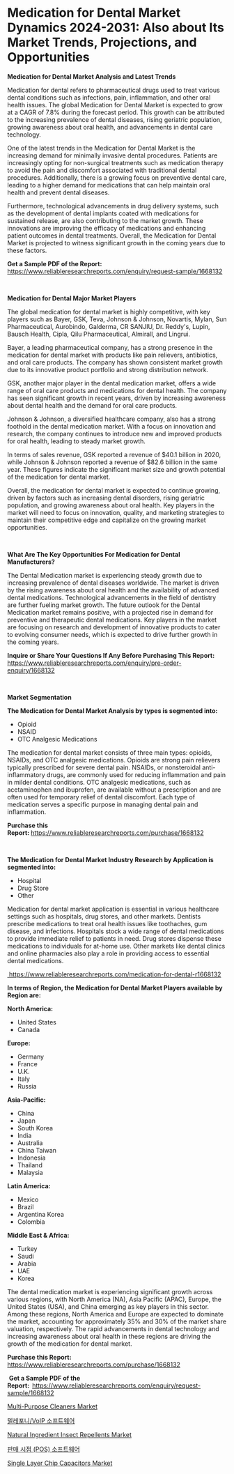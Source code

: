 <p><h1>Medication for Dental Market Dynamics 2024-2031: Also about Its Market Trends, Projections, and Opportunities</h1></p><p><strong>Medication for Dental Market Analysis and Latest Trends</strong></p>
<p><p>Medication for dental refers to pharmaceutical drugs used to treat various dental conditions such as infections, pain, inflammation, and other oral health issues. The global Medication for Dental Market is expected to grow at a CAGR of 7.8% during the forecast period. This growth can be attributed to the increasing prevalence of dental diseases, rising geriatric population, growing awareness about oral health, and advancements in dental care technology.</p><p>One of the latest trends in the Medication for Dental Market is the increasing demand for minimally invasive dental procedures. Patients are increasingly opting for non-surgical treatments such as medication therapy to avoid the pain and discomfort associated with traditional dental procedures. Additionally, there is a growing focus on preventive dental care, leading to a higher demand for medications that can help maintain oral health and prevent dental diseases.</p><p>Furthermore, technological advancements in drug delivery systems, such as the development of dental implants coated with medications for sustained release, are also contributing to the market growth. These innovations are improving the efficacy of medications and enhancing patient outcomes in dental treatments. Overall, the Medication for Dental Market is projected to witness significant growth in the coming years due to these factors.</p></p>
<p><strong>Get a Sample PDF of the Report:&nbsp;</strong> <a href="https://www.reliableresearchreports.com/enquiry/request-sample/1668132">https://www.reliableresearchreports.com/enquiry/request-sample/1668132</a></p>
<p>&nbsp;</p>
<p><strong>Medication for Dental Major Market Players</strong></p>
<p><p>The global medication for dental market is highly competitive, with key players such as Bayer, GSK, Teva, Johnson & Johnson, Novartis, Mylan, Sun Pharmaceutical, Aurobindo, Galderma, CR SANJIU, Dr. Reddy's, Lupin, Bausch Health, Cipla, Qilu Pharmaceutical, Almirall, and Lingrui.</p><p>Bayer, a leading pharmaceutical company, has a strong presence in the medication for dental market with products like pain relievers, antibiotics, and oral care products. The company has shown consistent market growth due to its innovative product portfolio and strong distribution network.</p><p>GSK, another major player in the dental medication market, offers a wide range of oral care products and medications for dental health. The company has seen significant growth in recent years, driven by increasing awareness about dental health and the demand for oral care products.</p><p>Johnson & Johnson, a diversified healthcare company, also has a strong foothold in the dental medication market. With a focus on innovation and research, the company continues to introduce new and improved products for oral health, leading to steady market growth.</p><p>In terms of sales revenue, GSK reported a revenue of $40.1 billion in 2020, while Johnson & Johnson reported a revenue of $82.6 billion in the same year. These figures indicate the significant market size and growth potential of the medication for dental market.</p><p>Overall, the medication for dental market is expected to continue growing, driven by factors such as increasing dental disorders, rising geriatric population, and growing awareness about oral health. Key players in the market will need to focus on innovation, quality, and marketing strategies to maintain their competitive edge and capitalize on the growing market opportunities.</p></p>
<p>&nbsp;</p>
<p><strong>What Are The Key Opportunities For Medication for Dental Manufacturers?</strong></p>
<p><p>The Dental Medication market is experiencing steady growth due to increasing prevalence of dental diseases worldwide. The market is driven by the rising awareness about oral health and the availability of advanced dental medications. Technological advancements in the field of dentistry are further fueling market growth. The future outlook for the Dental Medication market remains positive, with a projected rise in demand for preventive and therapeutic dental medications. Key players in the market are focusing on research and development of innovative products to cater to evolving consumer needs, which is expected to drive further growth in the coming years.</p></p>
<p><strong>Inquire or Share Your Questions If Any Before Purchasing This Report:</strong> <a href="https://www.reliableresearchreports.com/enquiry/pre-order-enquiry/1668132">https://www.reliableresearchreports.com/enquiry/pre-order-enquiry/1668132</a></p>
<p>&nbsp;</p>
<p><strong>Market Segmentation</strong></p>
<p><strong>The Medication for Dental Market Analysis by types is segmented into:</strong></p>
<p><ul><li>Opioid</li><li>NSAID</li><li>OTC Analgesic Medications</li></ul></p>
<p><p>The medication for dental market consists of three main types: opioids, NSAIDs, and OTC analgesic medications. Opioids are strong pain relievers typically prescribed for severe dental pain. NSAIDs, or nonsteroidal anti-inflammatory drugs, are commonly used for reducing inflammation and pain in milder dental conditions. OTC analgesic medications, such as acetaminophen and ibuprofen, are available without a prescription and are often used for temporary relief of dental discomfort. Each type of medication serves a specific purpose in managing dental pain and inflammation.</p></p>
<p><strong>Purchase this Report:&nbsp;</strong><a href="https://www.reliableresearchreports.com/purchase/1668132">https://www.reliableresearchreports.com/purchase/1668132</a></p>
<p>&nbsp;</p>
<p><strong>The Medication for Dental Market Industry Research by Application is segmented into:</strong></p>
<p><ul><li>Hospital</li><li>Drug Store</li><li>Other</li></ul></p>
<p><p>Medication for dental market application is essential in various healthcare settings such as hospitals, drug stores, and other markets. Dentists prescribe medications to treat oral health issues like toothaches, gum disease, and infections. Hospitals stock a wide range of dental medications to provide immediate relief to patients in need. Drug stores dispense these medications to individuals for at-home use. Other markets like dental clinics and online pharmacies also play a role in providing access to essential dental medications.</p></p>
<p><a href="https://www.reliableresearchreports.com/medication-for-dental-r1668132">&nbsp;https://www.reliableresearchreports.com/medication-for-dental-r1668132</a></p>
<p><strong>In terms of Region, the Medication for Dental Market Players available by Region are:</strong></p>
<p>
    <p> <strong> North America: </strong>
        <ul>
            <li>United States</li>
            <li>Canada</li>
        </ul>
        </p> 
    <p> <strong> Europe: </strong>
        <ul>
            <li>Germany</li>
            <li>France</li>
            <li>U.K.</li>
            <li>Italy</li>
            <li>Russia</li>
        </ul>
        </p> 
    <p> <strong> Asia-Pacific: </strong>
        <ul>
            <li>China</li>
            <li>Japan</li>
            <li>South Korea</li>
            <li>India</li>
            <li>Australia</li>
            <li>China Taiwan</li>
            <li>Indonesia</li>
            <li>Thailand</li>
            <li>Malaysia</li>
        </ul>
        </p> 
    <p> <strong> Latin America: </strong>
        <ul>
            <li>Mexico</li>
            <li>Brazil</li>
            <li>Argentina Korea</li>
            <li>Colombia</li>
        </ul>
        </p> 
    <p> <strong> Middle East & Africa: </strong>
        <ul>
            <li>Turkey</li>
            <li>Saudi</li>
            <li>Arabia</li>
            <li>UAE</li>
            <li>Korea</li>
        </ul>
    </p>
    </p>
<p><p>The dental medication market is experiencing significant growth across various regions, with North America (NA), Asia Pacific (APAC), Europe, the United States (USA), and China emerging as key players in this sector. Among these regions, North America and Europe are expected to dominate the market, accounting for approximately 35% and 30% of the market share valuation, respectively. The rapid advancements in dental technology and increasing awareness about oral health in these regions are driving the growth of the medication for dental market.</p></p>
<p><strong>Purchase this Report: </strong><a href="https://www.reliableresearchreports.com/purchase/1668132">https://www.reliableresearchreports.com/purchase/1668132</a></p>
<p>&nbsp;<strong>Get a Sample PDF of the Report:&nbsp;&nbsp;</strong><a href="https://www.reliableresearchreports.com/enquiry/request-sample/1668132">https://www.reliableresearchreports.com/enquiry/request-sample/1668132</a></p>
<p><strong></strong></p>
<p><p><a href="https://www.linkedin.com/pulse/global-multi-purpose-cleaners-market-product-type-application-i85lf?trackingId=zctdcOYPQyKsg2vqH0uzJA%3D%3D">Multi-Purpose Cleaners Market</a></p><p><a href="https://github.com/RichardLueilwitz787/Market-Research-Report-List-3/blob/main/468257283026.md">텔레포니/VoIP 소프트웨어</a></p><p><a href="https://github.com/AlysaLedner2023/Market-Research-Report-List-2/blob/main/natural-ingredient-insect-repellents-market.md">Natural Ingredient Insect Repellents Market</a></p><p><a href="https://github.com/kein8762/Market-Research-Report-List-3/blob/main/229371583027.md">판매 시점 (POS) 소프트웨어</a></p><p><a href="https://github.com/Sherrillcrooksxa8i18ucf2m/Market-Research-Report-List-3/blob/main/single-layer-chip-capacitors-market.md">Single Layer Chip Capacitors Market</a></p></p>